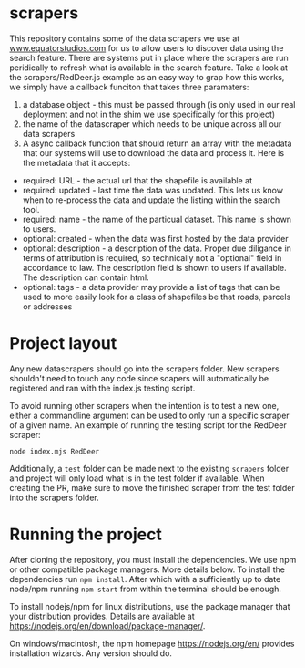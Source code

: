 # scrapers

This repository contains some of the data scrapers we use at www.equatorstudios.com
for us to allow users to discover data using the search feature. There are systems
put in place where the scrapers are run peridically to refresh what is available
in the search feature. Take a look at the scrapers/RedDeer.js example as an easy
way to grap how this works, we simply have a callback funciton that takes three
paramaters:

1. a database object - this must be passed through (is only used in our real
   deployment and not in the shim we use specifically for this project)
2. the name of the datascraper which needs to be unique across all our data
   scrapers
3. A async callback function that should return an array with the metadata that
   our systems will use to download the data and process it. Here is the metadata
   that it accepts:

- required: URL - the actual url that the shapefile is available at
- required: updated - last time the data was updated. This lets us know when
  to re-process the data and update the listing within the search tool.
- required: name - the name of the particual dataset. This name is shown
  to users.
- optional: created - when the data was first hosted by the data provider
- optional: description - a description of the data. Proper due diligance
  in terms of attribution is required, so technically not a "optional" field
  in accordance to law. The description field is shown to users if available.
  The description can contain html.
- optional: tags - a data provider may provide a list of tags that can be
  used to more easily look for a class of shapefiles be that roads, parcels
  or addresses

# Project layout

Any new datascrapers should go into the scrapers folder. New scrapers shouldn't
need to touch any code since scapers will automatically be registered and ran
with the index.js testing script.

To avoid running other scrapers when the intention is to test a new one, either
a commandline argument can be used to only run a specific scraper of a given name.
An example of running the testing script for the RedDeer scraper:
```
node index.mjs RedDeer
```

Additionally, a `test` folder can be made next to the existing `scrapers` folder
and project will only load what is in the test folder if available. When creating
the PR, make sure to move the finished scraper from the test folder into the
scrapers folder.

# Running the project

After cloning the repository, you must install the dependencies. We use npm
or other compatible package managers. More details below. To install the
dependencies run `npm install`. After which with a sufficiently up to date
node/npm running `npm start` from within the terminal should be enough.

To install nodejs/npm for linux distributions, use
the package manager that your distribution provides. Details are available at
https://nodejs.org/en/download/package-manager/.

On windows/macintosh, the npm homepage https://nodejs.org/en/ provides
installation wizards. Any version should do.
